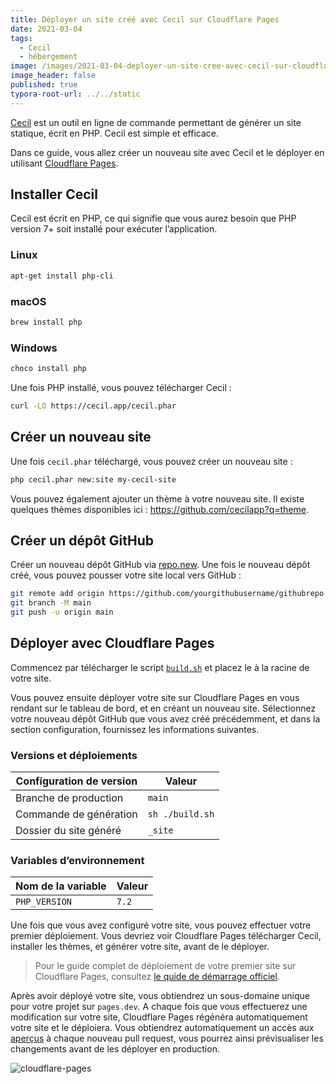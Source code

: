 ```yaml
---
title: Déployer un site créé avec Cecil sur Cloudflare Pages
date: 2021-03-04
tags:
  - Cecil
  - hébergement
image: /images/2021-03-04-deployer-un-site-cree-avec-cecil-sur-cloudflare-pages/twitter-shared-link-18.png
image_header: false
published: true
typora-root-url: ../../static
---
```


[Cecil](https://cecil.app/) est un outil en ligne de commande permettant de générer un site statique, écrit en PHP. Cecil est simple et efficace.

Dans ce guide, vous allez créer un nouveau site avec Cecil et le déployer en utilisant [Cloudflare Pages](https://pages.cloudflare.com).
<!-- break -->
## Installer Cecil

Cecil est écrit en PHP, ce qui signifie que vous aurez besoin que PHP version 7+ soit installé pour exécuter l’application.

### Linux

```bash
apt-get install php-cli
```

### macOS

```bash
brew install php
```

### Windows

```bash
choco install php
```

Une fois PHP installé, vous pouvez télécharger Cecil :

```bash
curl -LO https://cecil.app/cecil.phar
```

## Créer un nouveau site

Une fois `cecil.phar` téléchargé, vous pouvez créer un nouveau site :

```bash
php cecil.phar new:site my-cecil-site
```

Vous pouvez également ajouter un thème à votre nouveau site. Il existe quelques thèmes disponibles ici : https://github.com/cecilapp?q=theme.

## Créer un dépôt GitHub

Créer un nouveau dépôt GitHub via [repo.new](https://repo.new). Une fois le nouveau dépôt créé, vous pouvez pousser votre site local vers GitHub :

```bash
git remote add origin https://github.com/yourgithubusername/githubrepo
git branch -M main
git push -u origin main
```

## Déployer avec Cloudflare Pages

Commencez par télécharger le script [`build.sh`](https://gist.githubusercontent.com/Narno/6b2aa9e6b25581c96435e9296efe0c0e/raw/build.sh) et placez le à la racine de votre site.

Vous pouvez ensuite déployer votre site sur Cloudflare Pages en vous rendant sur le tableau de bord, et en créant un nouveau site. Sélectionnez votre nouveau dépôt GitHub que vous avez créé précédemment, et dans la section configuration, fournissez les informations suivantes.

### Versions et déploiements

| Configuration de version | Valeur |
| ----------------------- | ------- |
| Branche de production   | `main`  |
| Commande de génération  | `sh ./build.sh` |
| Dossier du site généré | `_site` |

### Variables d’environnement

| Nom de la variable | Valeur |
| ------------------ | ------ |
| `PHP_VERSION`      | `7.2`  |


Une fois que vous avez configuré votre site, vous pouvez effectuer votre premier déploiement. Vous devriez voir Cloudflare Pages télécharger Cecil, installer les thèmes, et générer votre site, avant de le déployer.

> Pour le guide complet de déploiement de votre premier site sur Cloudflare Pages, consultez [le quide de démarrage officiel](https://developers.cloudflare.com/pages/getting-started).

Après avoir déployé votre site, vous obtiendrez un sous-domaine unique pour votre projet sur `pages.dev`. A chaque fois que vous effectuerez une modification sur votre site, Cloudflare Pages régénéra automatiquement votre site et le déploiera. Vous obtiendrez automatiquement un accès aux [aperçus](https://developers.cloudflare.com/pages/platform/preview-deployments) à chaque nouveau pull request, vous pourrez ainsi prévisualiser les changements avant de les déployer en production.

![cloudflare-pages](/images/2021-03-04-deployer-un-site-cree-avec-cecil-sur-cloudflare-pages/cloudflare-pages.png)
